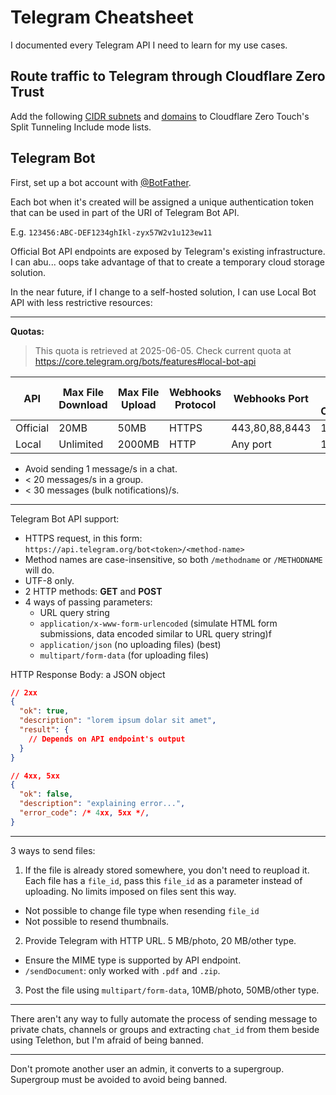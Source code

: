 # Telegram Cheatsheet

<!-- tl;dr starts -->

I documented every Telegram API I need to learn for my use cases.

<!-- tl;dr ends -->

## Route traffic to Telegram through Cloudflare Zero Trust

Add the following [CIDR subnets](https://core.telegram.org/resources/cidr.txt) and [domains](https://github.com/v2ray/domain-list-community/blob/master/data/telegram) to Cloudflare Zero Touch's Split Tunneling Include mode lists.

## Telegram Bot

First, set up a bot account with [@BotFather](https://telegram.me/botfather).

Each bot when it's created will be assigned a unique authentication token that can be used in part of the URI of Telegram Bot API.

E.g. `123456:ABC-DEF1234ghIkl-zyx57W2v1u123ew11`

Official Bot API endpoints are exposed by Telegram's existing infrastructure. I can abu... oops take advantage of that to create a temporary cloud storage solution.

In the near future, if I change to a self-hosted solution, I can use Local Bot API with less restrictive resources:

---

**Quotas:**

> This quota is retrieved at 2025-06-05. Check current quota at https://core.telegram.org/bots/features#local-bot-api

| API      | Max File Download | Max File Upload | Webhooks Protocol | Webhooks Port  | Webhooks Max Connections |
| -------- | ----------------- | --------------- | ----------------- | -------------- | ------------------------ |
| Official | 20MB              | 50MB            | HTTPS             | 443,80,88,8443 | 1-100                    |
| Local    | Unlimited         | 2000MB          | HTTP              | Any port       | 1-100000                 |

- Avoid sending 1 message/s in a chat.
- < 20 messages/s in a group.
- < 30 messages (bulk notifications)/s.

---

Telegram Bot API support:

- HTTPS request, in this form: `https://api.telegram.org/bot<token>/<method-name>`
- Method names are case-insensitive, so both `/methodname` or `/METHODNAME` will do.
- UTF-8 only.
- 2 HTTP methods: **GET** and **POST**
- 4 ways of passing parameters:
  - URL query string
  - `application/x-www-form-urlencoded` (simulate HTML form submissions, data encoded similar to URL query string)f
  - `application/json` (no uploading files) (best)
  - `multipart/form-data` (for uploading files)

HTTP Response Body: a JSON object

```json
// 2xx
{
  "ok": true,
  "description": "lorem ipsum dolar sit amet",
  "result": {
    // Depends on API endpoint's output
  }
}

// 4xx, 5xx
{
  "ok": false,
  "description": "explaining error...",
  "error_code": /* 4xx, 5xx */,
}
```

---

3 ways to send files:

1. If the file is already stored somewhere, you don't need to reupload it. Each file has a `file_id`, pass this `file_id` as a parameter instead of uploading. No limits imposed on files sent this way.

- Not possible to change file type when resending `file_id`
- Not possible to resend thumbnails.

2. Provide Telegram with HTTP URL. 5 MB/photo, 20 MB/other type.

- Ensure the MIME type is supported by API endpoint.
- `/sendDocument`: only worked with `.pdf` and `.zip`.

3. Post the file using `multipart/form-data`, 10MB/photo, 50MB/other type.

---

There aren't any way to fully automate the process of sending message to private chats, channels or groups and extracting `chat_id` from them beside using Telethon, but I'm afraid of being banned.

---

Don't promote another user an admin, it converts to a supergroup. Supergroup must be avoided to avoid being banned.
